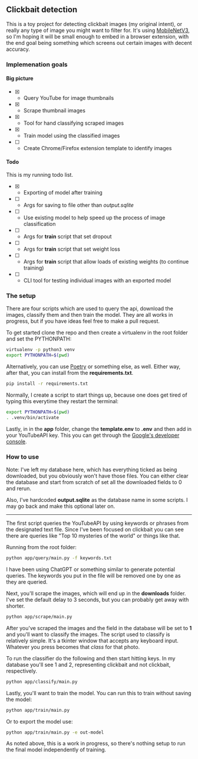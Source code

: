 ## Clickbait detection

This is a toy project for detecting clickbait images (my original intent), or really any type of image you might want to filter for. It's using [MobileNetV3](https://pytorch.org/vision/main/models/mobilenetv3.html), so I'm hoping it will be small enough to embed in a browser extension, with the end goal being something which screens out certain images with decent accuracy.

### Implemenation goals

#### Big picture

- [x] - Query YouTube for image thumbnails
- [x] - Scrape thumbnail images
- [x] - Tool for hand classifying scraped images
- [x] - Train model using the classified images
- [ ] - Create Chrome/Firefox extension template to identify images

#### Todo

This is my running todo list.

- [x] - Exporting of model after training
- [ ] - Args for saving to file other than _output.sqlite_
- [ ] - Use existing model to help speed up the process of image classification
- [ ] - Args for **train** script that set dropout
- [ ] - Args for **train** script that set weight loss
- [ ] - Args for **train** script that allow loads of existing weights (to continue training)
- [ ] - CLI tool for testing individual images with an exported model

### The setup

There are four scripts which are used to query the api, download the images, classify them and then train the model. They are all works in progress, but if you have ideas feel free to make a pull request.

To get started clone the repo and then create a virtualenv in the root folder and set the PYTHONPATH:

```bash
virtualenv -p python3 venv
export PYTHONPATH=$(pwd)
```

Alternatively, you can use [Poetry](https://python-poetry.org/) or something else, as well. Either way, after that, you can install from the **requirements.txt**.

```bash
pip install -r requirements.txt
```

Normally, I create a script to start things up, because one does get tired of typing this everytime they restart the terminal:

```bash
export PYTHONPATH=$(pwd)
. .venv/bin/activate
```

Lastly, in in the **app** folder, change the **template.env** to **.env** and then add in your YouTubeAPI key. This you can get through the [Google's developer console](https://console.cloud.google.com/products/solutions/).

### How to use

Note: I've left my database here, which has everything ticked as being downloaded, but you obviously won't have those files. You can either clear the database and start from scratch of set all the downloaded fields to 0 and rerun.

Also, I've hardcoded **output.sqlite** as the database name in some scripts. I may go back and make this optional later on.

---

The first script queries the YouTubeAPI by using keywords or phrases from the designated text file. Since I've been focused on clickbait you can see there are queries like "Top 10 mysteries of the world" or things like that.

Running from the root folder:

```bash
python app/query/main.py -f keywords.txt
```

I have been using ChatGPT or something similar to generate potential queries. The keywords you put in the file will be removed one by one as they are queried.

Next, you'll scrape the images, which will end up in the **downloads** folder. I've set the default delay to 3 seconds, but you can probably get away with shorter.

```bash
python app/scrape/main.py
```

After you've scraped the images and the field in the database will be set to **1** and you'll want to classify the images. The script used to classify is relatively simple. It's a tkinter window that accepts any keyboard input. Whatever you press becomes that _class_ for that photo.

To run the classifier do the following and then start hitting keys. In my database you'll see 1 and 2, representing clickbait and not clickbait, respectively.

```bash
python app/classify/main.py
```

Lastly, you'll want to train the model. You can run this to train without saving the model:

```bash
python app/train/main.py
```

Or to export the model use:

```bash
python app/train/main.py -e out-model
```

As noted above, this is a work in progress, so there's nothing setup to run the final model independently of training.

